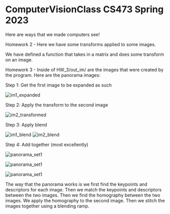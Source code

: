 # ComputerVisionClass CS473 Spring 2023
Here are ways that we made computers see!

Homework 2 - Here we have some transforms applied to some images.

We have defined a function that takes in a matrix and does some transform on an image.

Homework 3 - Inside of HW_3/out_im/ are the images that were created by the program. Here are the panorama images:

Step 1: Get the first image to be expanded as such

![im1_expanded](https://user-images.githubusercontent.com/67016155/226788645-13fcaf7a-1345-496f-bb64-00a7236adb9e.jpg)

Step 2: Apply the transform to the second image

![im2_transformed](https://user-images.githubusercontent.com/67016155/226788685-c8c0d2a5-4e9b-4ee7-a0a6-f3f7ee67a02f.jpg)

Step 3: Apply blend

![im1_blend](https://user-images.githubusercontent.com/67016155/226788775-94e52cf7-0151-42cd-86b5-1caba5aec31a.png)
![im2_blend](https://user-images.githubusercontent.com/67016155/226788800-d4241e5d-eff5-4483-9bb5-173ae82c4d18.png)

Step 4: Add together (most excellently)

![panorama_set1](https://user-images.githubusercontent.com/67016155/226788574-de2636c8-f098-4e09-824d-82e870c0694d.jpg)

![panorama_set1](https://user-images.githubusercontent.com/67016155/226788549-638b1ca1-9d8b-48e9-b879-a7402e460d7e.jpg)

![panorama_set1](https://user-images.githubusercontent.com/67016155/226788526-6be40f2d-62c7-4f39-b9ac-5acb18eb4b79.jpg)


The way that the panorama works is we first find the keypoints and descriptors for each image. Then we match the keypoints and descriptors between the two images. Then we find the homography between the two images. We apply the homography to the second image. Then we stitch the images together using a blending ramp.
